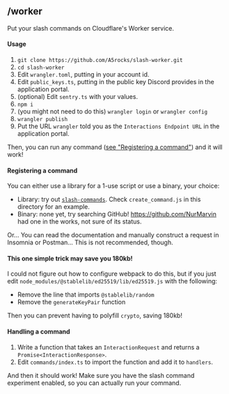 ## /worker

Put your slash commands on Cloudflare's Worker service.

#### Usage

1. `git clone https://github.com/A5rocks/slash-worker.git`
2. `cd slash-worker`
3. Edit `wrangler.toml`, putting in your account id.
4. Edit `public_keys.ts`, putting in the public key Discord provides in the
   application portal.
5. (optional) Edit `sentry.ts` with your values.
6. `npm i`
7. (you might not need to do this) `wrangler login` or `wrangler config`
8. `wrangler publish`
9. Put the URL `wrangler` told you as the `Interactions Endpoint URL` in the
   application portal.

Then, you can run any command
([see "Registering a command"](#Registering-a-command)) and it will work!

#### Registering a command

You can either use a library for a 1-use script or use a binary, your choice:

-   Library: try out
    [`slash-commands`](https://www.npmjs.com/package/slash-commands). Check
    `create_command.js` in this directory for an example.
-   Binary: none yet, try searching GitHub! <https://github.com/NurMarvin> had
    one in the works, not sure of its status.

Or... You can read the documentation and manually construct a request in
Insomnia or Postman... This is not recommended, though.

#### This one simple trick may save you 180kb!

I could not figure out how to configure webpack to do this, but if you just
edit `node_modules/@stablelib/ed25519/lib/ed25519.js` with the following:

-   Remove the line that imports `@stablelib/random`
-   Remove the `generateKeyPair` function

Then you can prevent having to polyfill `crypto`, saving 180kb!

#### Handling a command

1. Write a function that takes an `InteractionRequest` and returns a
   `Promise<InteractionResponse>`.
2. Edit `commands/index.ts` to import the function and add it to `handlers`.

And then it should work! Make sure you have the slash command experiment
enabled, so you can actually run your command.
